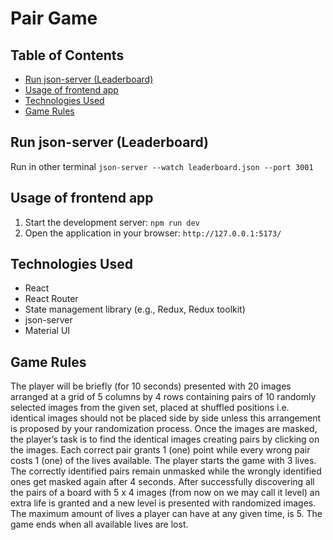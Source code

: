 # Pair Game

## Table of Contents
- [Run json-server (Leaderboard)](#leaderboard)
- [Usage of frontend app](#usage)
- [Technologies Used](#technologies-used)
- [Game Rules](#game-rules)


## Run json-server (Leaderboard)
Run in other terminal `json-server --watch leaderboard.json --port 3001`

## Usage of frontend app
1. Start the development server: `npm run dev`
2. Open the application in your browser: `http://127.0.0.1:5173/`


## Technologies Used
- React
- React Router
- State management library (e.g., Redux, Redux toolkit)
- json-server
- Material UI

## Game Rules
The player will be briefly (for 10 seconds) presented with 20 images arranged at a grid of
5 columns by 4 rows containing pairs of 10 randomly selected images from the given set,
placed at shuffled positions i.e. identical images should not be placed side by side unless
this arrangement is proposed by your randomization process.
Once the images are masked, the player’s task is to find the identical images creating
pairs by clicking on the images. Each correct pair grants 1 (one) point while every wrong pair
costs 1 (one) of the lives available. The player starts the game with 3 lives.
The correctly identified pairs remain unmasked while the wrongly identified ones get
masked again after 4 seconds.
After successfully discovering all the pairs of a board with 5 x 4 images (from now on
we may call it level) an extra life is granted and a new level is presented with randomized
images. The maximum amount of lives a player can have at any given time, is 5.
The game ends when all available lives are lost.


